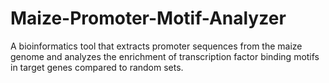 # Maize-Promoter-Motif-Analyzer
A bioinformatics tool that extracts promoter sequences from the maize genome and analyzes the enrichment of transcription factor binding motifs in target genes compared to random sets.
